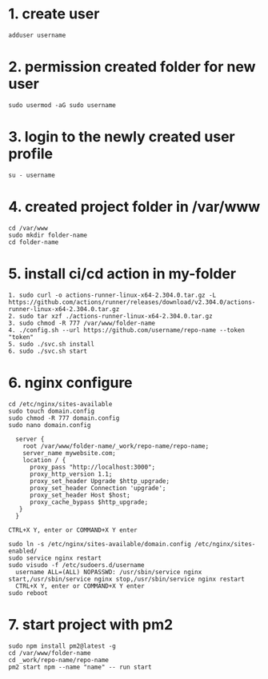 # 1. create user
```adduser username```
# 2. permission created folder for new user
```sudo usermod -aG sudo username```
# 3. login to the newly created user profile
```su - username```
# 4. created project folder in /var/www
```
cd /var/www
sudo mkdir folder-name
cd folder-name
```
# 5. install ci/cd action in my-folder
```
1. sudo curl -o actions-runner-linux-x64-2.304.0.tar.gz -L https://github.com/actions/runner/releases/download/v2.304.0/actions-runner-linux-x64-2.304.0.tar.gz
2. sudo tar xzf ./actions-runner-linux-x64-2.304.0.tar.gz
3. sudo chmod -R 777 /var/www/folder-name
4. ./config.sh --url https://github.com/username/repo-name --token "token"
5. sudo ./svc.sh install
6. sudo ./svc.sh start
```
# 6. nginx configure
```
cd /etc/nginx/sites-available
sudo touch domain.config
sudo chmod -R 777 domain.config
sudo nano domain.config

  server {
    root /var/www/folder-name/_work/repo-name/repo-name;
    server_name mywebsite.com;
    location / {
      proxy_pass "http://localhost:3000";
      proxy_http_version 1.1;
      proxy_set_header Upgrade $http_upgrade;
      proxy_set_header Connection 'upgrade';
      proxy_set_header Host $host;
      proxy_cache_bypass $http_upgrade;
   }
  }
  
CTRL+X Y, enter or COMMAND+X Y enter

sudo ln -s /etc/nginx/sites-available/domain.config /etc/nginx/sites-enabled/
sudo service nginx restart
sudo visudo -f /etc/sudoers.d/username
  username ALL=(ALL) NOPASSWD: /usr/sbin/service nginx start,/usr/sbin/service nginx stop,/usr/sbin/service nginx restart
  CTRL+X Y, enter or COMMAND+X Y enter
sudo reboot
```
# 7. start project with pm2
```
sudo npm install pm2@latest -g
cd /var/www/folder-name
cd _work/repo-name/repo-name
pm2 start npm --name "name" -- run start
```
